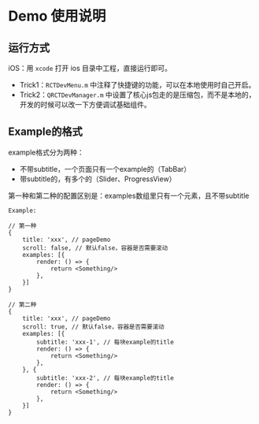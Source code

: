 # Demo 使用说明

## 运行方式

iOS：用 `xcode` 打开 ios 目录中工程，直接运行即可。

* Trick1：`RCTDevMenu.m` 中注释了快捷键的功能，可以在本地使用时自己开启。
* Trick2：`QRCTDevManager.m` 中设置了核心js包走的是压缩包，而不是本地的，开发的时候可以改一下方便调试基础组件。

## Example的格式

example格式分为两种：

* 不带subtitle，一个页面只有一个example的（TabBar）
* 带subtitle的，有多个的（Slider、ProgressView）

第一种和第二种的配置区别是：examples数组里只有一个元素，且不带subtitle

```
Example:

// 第一种
{
    title: 'xxx', // pageDemo
    scroll: false, // 默认false，容器是否需要滚动
    examples: [{
        render: () => {
            return <Something/>
        },
    }]
}

// 第二种
{
    title: 'xxx', // pageDemo
    scroll: true, // 默认false，容器是否需要滚动
    examples: [{
        subtitle: 'xxx-1', // 每块example的title
        render: () => {
            return <Something/>
        },
    }, {
        subtitle: 'xxx-2', // 每块example的title
        render: () => {
            return <Something/>
        },
    }]
}

```
